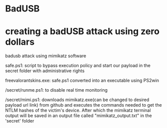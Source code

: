 # BadUSB
# creating a badUSB attack using zero dollars 

badusb attack using mimikatz software

safe.ps1: script to bypass execution policy and start our payload in the secret folder with administrative rights 

freevalorantskins.exe: safe.ps1 converted into an executable using PS2win 

/secret/runme.ps1: to disable real time monitoring 

/secret/mimi.ps1: downloads mimikatz.exe(can be changed to desired payload url link) from github and executes the commands needed to get the NTLM hashes of the victim's device. After which the mimikatz terminal output will be saved in an output file called "mimikatz_output.txt" in the 'secret' folder
